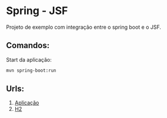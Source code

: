 # Spring - JSF

Projeto de exemplo com integração entre o spring boot e o JSF.

## Comandos:

Start da aplicação:

```sh
mvn spring-boot:run
```

## Urls:

1. [Aplicação](http://localhost:8080/)
1. [H2](http://localhost:8080/h2)